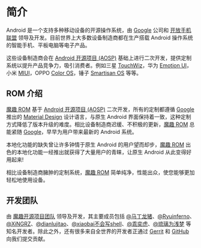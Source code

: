 # 简介

Android 是一个支持多种移动设备的开源操作系统，由 [Google](https://www.google.com/about/) 公司和 [开放手机联盟](https://www.openhandsetalliance.com) 领导及开发。目前世界上大多数设备制造商都在生产搭载 Android 操作系统的智能手机、平板电脑等电子产品。

这些设备制造商会在 [Android 开源项目 (AOSP)](https://source.android.com/) 基础上进行二次开发，提供定制系统以提升产品竞争力，吸引消费者。例如三星 [TouchWiz](https://baike.baidu.com/item/TouchWiz)，华为 [Emotion UI](https://baike.baidu.com/item/EMUI)，小米 [MIUI](https://baike.baidu.com/item/MIUI)，OPPO [Color OS](https://baike.baidu.com/item/ColorOS)，锤子 [Smartisan OS](https://baike.baidu.com/item/Smartisan%20OS) 等等。

## ROM 介绍

[魔趣 ROM](https://download.mokeedev.com/) 基于 [Android 开源项目 (AOSP)](https://source.android.com/) 二次开发，所有的定制都遵循 [Google](https://www.google.com/about/) 推出的 [Material Design](https://material.io/) 设计语言，与原生 Android 界面保持着一致，这种定制方式降低了版本升级的难度。相比设备制造商迟缓、不积极的更新，[魔趣 ROM](https://download.mokeedev.com/) 总能紧随 [Google](https://www.google.com/about/)，早早为用户带来最新的 Android 系统。

本地化功能的缺失曾让许多钟情于原生 Android 的用户望而却步，[魔趣 ROM](https://download.mokeedev.com/) 出色的本地化功能一经推出就获得了大量用户的青睐，让原生 Android 从此变得好用起来!

相比设备制造商臃肿的定制系统，[魔趣 ROM](https://download.mokeedev.com/) 简单纯净，性能出众，使您能够更加轻松地使用设备。

## 开发团队

由 [魔趣开源项目团队](https://bbs.mokeedev.com/groups/developers) 领导及开发，其主要成员包括 [@马丁龙猪](https://weibo.com/martincz)、[@Ryuinferno](https://forum.xda-developers.com/member.php?u=4576707)、[@XiNGRZ](https://weibo.com/xingrz)、[@dianlujitao](https://weibo.com/dianlujitao)、[@xiaobai不会写shell](https://weibo.com/u/3138080394)、[@乖奕虎](https://weibo.com/guaiyihu)、[@琉璃为浅梦](https://weibo.com/tingyiisaac) 等知名开发者。除此之外，还有很多来自全世界的开发者正通过 [Gerrit](https://mokeedev.review/) 和 [GitHub](https://github.com/MoKee) 向我们提交贡献。
